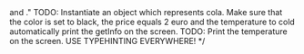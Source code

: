 <?php

declare(strict_types=1);

/* EXERCISE 1
TODO: Create a class beverage.
TODO: Create the properties color (string), price (float) and temperature (string) and also foresee a construct.
TODO: Have a default value "cold" in the construct for temperature.
Remember for now we will use properties and methods that can be accessed from everywhere.
TODO: Make a getInfo function which returns "This beverage is <temperature> and <color>."
TODO: Instantiate an object which represents cola. Make sure that the color is set to black, the price equals 2 euro and the temperature to cold automatically
 print the getInfo on the screen.
TODO: Print the temperature on the screen.
USE TYPEHINTING EVERYWHERE!
*/